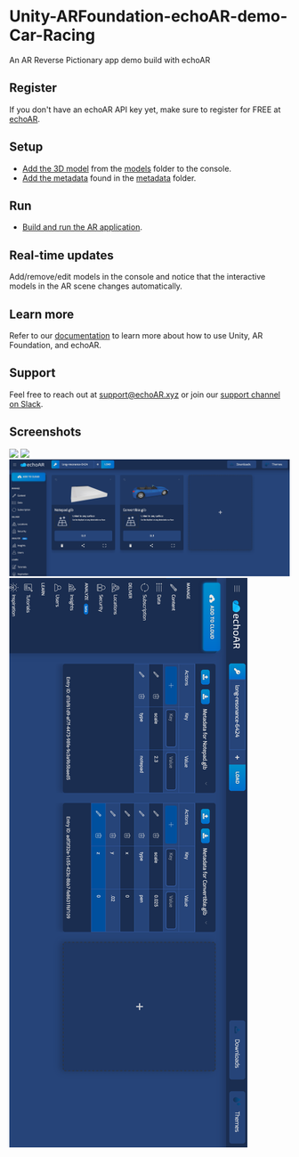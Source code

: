 # Unity-ARFoundation-echoAR-demo-Car-Racing
An AR Reverse Pictionary app demo build with echoAR

## Register
If you don't have an echoAR API key yet, make sure to register for FREE at [echoAR](https://console.echoar.xyz/#/auth/register).

## Setup
* [Add the 3D model](https://docs.echoar.xyz/quickstart/add-a-3d-model) from the [models](https://github.com/echoARxyz/Car-Racing-Demo-echoAR/tree/master/Models) folder to the console.
* [Add the metadata](https://docs.echoar.xyz/web-console/manage-pages/data-page/how-to-add-data#adding-metadata) found in the [metadata](https://github.com/echoARxyz/Car-Racing-Demo-echoAR/tree/master/metadata) folder.

## Run
* [Build and run the AR application](https://docs.echoar.xyz/unity/adding-ar-capabilities#4-build-and-run-the-ar-application).

## Real-time updates
Add/remove/edit models in the console and notice that the interactive models in the AR scene changes automatically.

## Learn more
Refer to our [documentation](https://docs.echoar.xyz/unity/) to learn more about how to use Unity, AR Foundation, and echoAR.

## Support
Feel free to reach out at [support@echoAR.xyz](mailto:support@echoAR.xyz) or join our [support channel on Slack](https://join.slack.com/t/echoar/shared_invite/enQtNTg4NjI5NjM3OTc1LWU1M2M2MTNlNTM3NGY1YTUxYmY3ZDNjNTc3YjA5M2QyNGZiOTgzMjVmZWZmZmFjNGJjYTcxZjhhNzk3YjNhNjE). 

## Screenshots
<img src="/Screenshots/demo2.jpg" width="450">
<img src="/Screenshots/demo1.jpg" width="450">
<img src="/Screenshots/console.png">
<img src="/Screenshots/metadata.png">
